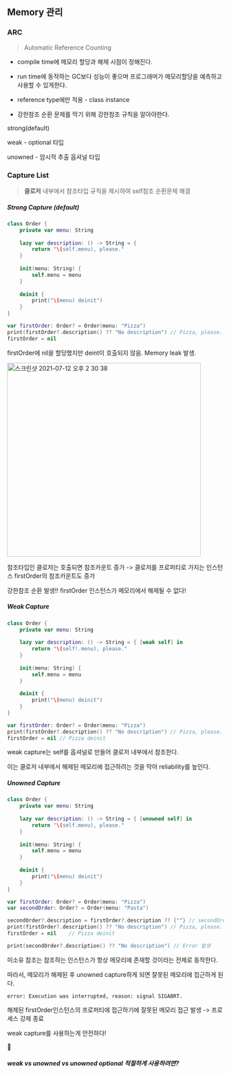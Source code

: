 ## **Memory 관리**

### ARC

> Automatic Reference Counting

* compile time에 메모리 할당과 해제 시점이 정해진다.

- run time에 동작하는 GC보다 성능이 좋으며 프로그래머가 메모리할당을 예측하고 사용할 수 있게한다.

- reference type에만 적용 - class instance

- 강한참조 순환 문제를 막기 위해 강한참조 규칙을 알아야한다.

  

strong(default)

weak - optional 타입

unowned - 암시적 추출 옵셔널 타입



### Capture List

> **클로저** 내부에서 참조타입 규칙을 제시하여 self참조 순환문제 해결

##### Strong Capture (default)

```swift
class Order {
    private var menu: String
    
    lazy var description: () -> String = {
        return "\(self.menu), please."
    }
    
    init(menu: String) {
        self.menu = menu
    }
    
    deinit {
        print("\(menu) deinit")
    }
}

var firstOrder: Order? = Order(menu: "Pizza")
print(firstOrder?.description() ?? "No description") // Pizza, please.
firstOrder = nil
```

firstOrder에 nil을 할당했지만 deint이 호출되지 않음. Memory leak 발생.

<img width="450" alt="스크린샷 2021-07-12 오후 2 30 38" src="https://user-images.githubusercontent.com/60323625/125235659-c4c91000-e31d-11eb-8e4d-964a8310092e.png">



참조타입인 클로저는 호출되면 참조카운트 증가 -> 클로저를 프로퍼티로 가지는 인스턴스 firstOrder의 참조카운트도 증가

강한참조 순환 발생!! 	firstOrder 인스턴스가 메모리에서 해제될 수 없다!



##### Weak Capture

```swift
class Order {
    private var menu: String
    
    lazy var description: () -> String = { [weak self] in
        return "\(self!.menu), please."
    }
    
    init(menu: String) {
        self.menu = menu
    }
    
    deinit {
        print("\(menu) deinit")
    }
}

var firstOrder: Order? = Order(menu: "Pizza")
print(firstOrder?.description() ?? "No description") // Pizza, please.
firstOrder = nil // Pizza deinit
```

weak capture는 self를 옵셔널로 만들어 클로저 내부에서 참조한다.

이는  클로저 내부에서 해제된 메모리에 접근하려는 것을 막아 reliability를 높인다.



##### Unowned Capture

```swift
class Order {
    private var menu: String
    
    lazy var description: () -> String = { [unowned self] in
        return "\(self.menu), please."
    }
    
    init(menu: String) {
        self.menu = menu
    }
    
    deinit {
        print("\(menu) deinit")
    }
}

var firstOrder: Order? = Order(menu: "Pizza")
var secondOrder: Order? = Order(menu: "Pasta")

secondOrder?.description = firstOrder?.description ?? {""} // secondOrder에 firstOrder 클로저 할당
print(firstOrder?.description() ?? "No description") // Pizza, please.
firstOrder = nil	// Pizza deinit

print(secondOrder?.description() ?? "No description") // Error 발생
```

미소유 참조는 참조하는 인스턴스가 항상 메모리에 존재할 것이라는 전제로 동작한다.

따라서, 메모리가 해제된 후 unowned capture하게 되면 잘못된 메모리에 접근하게 된다.

```error: Execution was interrupted, reason: signal SIGABRT.```

해제된 firstOrder인스턴스의 프로퍼티에 접근하기에 잘못된 메모리 접근 발생 -> 프로세스 강제 종료 

weak capture를 사용하는게 안전하다!



🤔

##### **weak** vs **unowned** vs **unowned optional** 적절하게 사용하려면?



##### 
